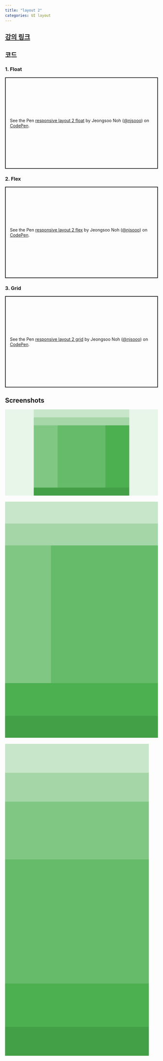 ```yaml
---
title: "layout 2"
categories: UI layout
---
```


## [강의 링크](https://wtss.tistory.com/489)

## 코드

### 1. Float
<p class="codepen" data-height="300" data-default-tab="html,result" data-slug-hash="wvEqepd" data-user="njsooo" style="height: 300px; box-sizing: border-box; display: flex; align-items: center; justify-content: center; border: 2px solid; margin: 1em 0; padding: 1em;">
  <span>See the Pen <a href="https://codepen.io/njsooo/pen/wvEqepd">
  responsive layout 2 float</a> by Jeongsoo Noh (<a href="https://codepen.io/njsooo">@njsooo</a>)
  on <a href="https://codepen.io">CodePen</a>.</span>
</p>
<script async src="https://cpwebassets.codepen.io/assets/embed/ei.js"></script>

### 2. Flex
<p class="codepen" data-height="300" data-default-tab="html,result" data-slug-hash="KKxvqxR" data-user="njsooo" style="height: 300px; box-sizing: border-box; display: flex; align-items: center; justify-content: center; border: 2px solid; margin: 1em 0; padding: 1em;">
  <span>See the Pen <a href="https://codepen.io/njsooo/pen/KKxvqxR">
  responsive layout 2 flex</a> by Jeongsoo Noh (<a href="https://codepen.io/njsooo">@njsooo</a>)
  on <a href="https://codepen.io">CodePen</a>.</span>
</p>
<script async src="https://cpwebassets.codepen.io/assets/embed/ei.js"></script>


### 3. Grid
<p class="codepen" data-height="300" data-default-tab="html,result" data-slug-hash="LYJjjNN" data-user="njsooo" style="height: 300px; box-sizing: border-box; display: flex; align-items: center; justify-content: center; border: 2px solid; margin: 1em 0; padding: 1em;">
  <span>See the Pen <a href="https://codepen.io/njsooo/pen/LYJjjNN">
  responsive layout 2 grid</a> by Jeongsoo Noh (<a href="https://codepen.io/njsooo">@njsooo</a>)
  on <a href="https://codepen.io">CodePen</a>.</span>
</p>
<script async src="https://cpwebassets.codepen.io/assets/embed/ei.js"></script>


## Screenshots
![layout 2 dekstop](/images/layout/layout_2_desktop.png "layout 2 dekstop")  
<br />
![layout 2 tablet](/images/layout/layout_2_tablet.png "layout 2 tablet")  
<br />
![layout 2 mobile](/images/layout/layout_2_mobile.png "layout 2 mobile")
